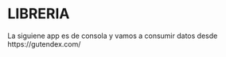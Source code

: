 <h1>LIBRERIA</h1>
La siguiene app es de consola y vamos a consumir datos desde https://gutendex.com/

